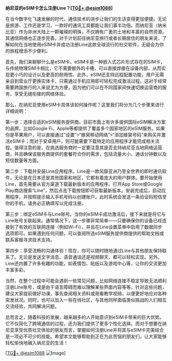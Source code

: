 **纳尼亚的eSIM卡怎么注册Line？[[TG💪+ @esim1088](https://t.me/s/esim1088)]**

在当今数字化飞速发展的时代，通信技术的进步让我们的生活变得更加便捷。无论是旅游、工作还是学习，一款好的通讯工具都能让我们事半功倍。而纳尼亚（纳米比亚）作为非洲大陆上一颗璀璨的明珠，不仅拥有广袤的土地和丰富的自然资源，其通信网络也正逐步完善。对于计划前往纳尼亚旅行或者长期居住的朋友来说，了解如何在当地使用eSIM卡并成功注册Line这款全球流行的社交软件，无疑会为你的旅程增添不少便利。

首先，我们来聊聊什么是eSIM卡。eSIM卡是一种嵌入式芯片形式存在的SIM卡，与传统物理SIM卡相比，它不需要额外的卡槽，可以直接焊接在设备内部，从而实现更小巧的设计以及更高的耐用性。此外，eSIM还支持远程配置功能，用户无需亲自到营业厅更换实体卡，只需通过手机应用即可轻松完成激活过程。这对于经常需要跨国旅行的人来说尤为方便，因为他们可以在不同国家间快速切换运营商的服务，享受无缝衔接的网络体验。

那么，在纳尼亚使用eSIM卡具体该如何操作呢？这里我们将分为几个步骤来进行详细说明：

第一步：选择合适的eSIM服务提供商。目前市面上有许多提供国际eSIM解决方案的品牌，比如Google Fi、Apple等都提供了覆盖多个国家地区的eSIM服务。如果你是苹果用户，可以直接通过“设置”>“蜂窝移动网络”>“添加蜂窝号码”来购买并激活eSIM卡；而对于安卓用户，则可能需要下载特定的应用程序才能完成相关流程。值得注意的是，在挑选服务商时一定要注意其是否支持纳尼亚当地网络运营商，并且确保该服务商提供的套餐符合你的需求，包括流量大小、通话分钟数以及短信数量等方面。

第二步：下载并安装Line应用程序。Line是一款风靡亚洲乃至全世界的即时通讯软件，无论是在日本还是其他国家和地区，它都有着庞大的用户群体。要开始使用Line，首先需要从官方渠道下载最新版本的应用程序。打开App Store或Google Play商店搜索“Line”，然后点击下载按钮即可获取最新版本。安装完成后，启动应用程序，并按照提示输入手机号码以创建账户。此时系统会发送一条验证码短信至你的手机，请务必正确填写以完成注册。

第三步：绑定eSIM卡与Line账号。当你的eSIM卡成功激活后，接下来就是将它与Line账号关联起来。通常情况下，这一步骤非常简单——只要确保你的设备已经连接到了有效的互联网连接（例如Wi-Fi），并且在Line设置菜单中启用了数据同步选项即可。如果遇到任何问题，可以查阅所选eSIM服务提供商提供的帮助文档或联系客服寻求技术支持。

第四步：享受流畅的沟通体验！现在，你可以随时随地通过Line与其他朋友保持联系了。无论是发送文字消息、语音通话还是视频聊天，都可以轻松实现。另外，Line还内置了许多有趣的功能，如表情包、贴纸以及游戏中心等，让你的交流更加丰富多彩。

当然，在整个过程中可能会遇到一些常见问题，比如网络连接不稳定导致无法顺利注册Line账号，或是由于语言障碍而难以理解某些界面内容等等。针对这些问题，建议大家提前做好功课，事先查阅相关资料或观看教学视频，以便更好地应对各种突发状况。同时，也可以加入一些在线社区，与其他同样面临类似挑战的人们相互交流经验，共同解决问题。

总而言之，随着科技的发展，越来越多的人开始意识到eSIM卡带来的巨大优势。它不仅简化了跨境通信的过程，还为我们提供了更多个性化选择。而对于想要在纳尼亚享受优质社交体验的朋友而言，掌握如何注册Line并将其与eSIM卡完美结合是一项必不可少的技能。希望本文能够帮助到正在为此苦恼的朋友们，让大家能够轻松愉快地融入纳尼亚的生活！

[[TG💪+ @esim1088](https://t.me/s/esim1088) ![Image](https://i.postimg.cc/4NQfJmqS/Snipaste-2025-05-13-00-14-12.png)]